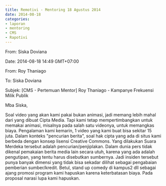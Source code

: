 ```yaml
---
title: Remotivi - Mentoring 18 Agustus 2014
date: 2014-08-18
categories:
- laporan
- mentoring
- CMS
- Rapotivi
---
```


From: Siska Doviana 

Date: 2014-08-18 14:49 GMT+07:00 

From: Roy Thaniago 

To: Siska Doviana 

Subjek: [CMS - Pertemuan Mentor] Roy Thaniago - Kampanye Frekuensi Milik Publik

Mba Siska,

Soal video yang akan kami pakai bukan animasi, jadi memang lebih mahal dari yang dibuat Cipta Media. Tapi kami tetap mempertimbangkan untuk memakai animasi, misalnya pada salah satu videonya, untuk memangkas biaya. Pengalaman kami kemarin, 1 video yang kami buat bisa sekitar 15 juta.
Dalam konteks "pencurian berita", soal hak cipta yang ada di situs kami berbeda dengan konsep lisensi Creative Commons. Yang dilakukan Suara Merdeka tersebut adalah pencurian/penjiplakan. Dalam dunia pers tidak dikenal pemakaian berita media lain secara utuh, karena yang ada adalah pengutipan, yang tentu harus disebutkan sumbernya. Jadi insiden tersebut punya banyak dimensi yang tidak bisa sekadar dilihat sebagai pengabaian pemberian sumber/kredit.
Betul, stand up comedy di kampus2 dll sebagai ajang promosi program kami hapuskan karena keterbatasan biaya. Pada proposal narasi lupa kami hapuskan.
